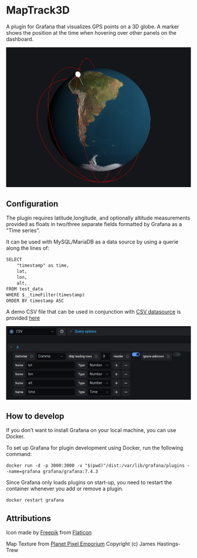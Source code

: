 # MapTrack3D

A plugin for Grafana that visualizes GPS points on a 3D globe. A marker shows the position at the time when hovering over other panels on the dashboard.

![](src/img/screenshot.png)

## Configuration

The plugin requires latitude,longitude, and optionally altitude measurements provided as floats in two/three separate fields
formatted by Grafana as a "Time series".

It can be used with MySQL/MariaDB as a data source by using a querie along the lines of:

```
SELECT
    "timestamp" as time,
    lat,
    lon,
    alt,
FROM test_data
WHERE $__timeFilter(timestamp)
ORDER BY timestamp ASC
```

A demo CSV file that can be used in conjunction with [CSV datasource](https://grafana.com/grafana/plugins/marcusolsson-csv-datasource/) is provided [here](https://raw.githubusercontent.com/flaminggoat/map-track-3-d/master/testdata/iss.csv)

![](src/img/screenshot_csv.png)

## How to develop
If you don’t want to install Grafana on your local machine, you can use Docker.

To set up Grafana for plugin development using Docker, run the following command:

```
docker run -d -p 3000:3000 -v "$(pwd)"/dist:/var/lib/grafana/plugins --name=grafana grafana/grafana:7.4.3
```

Since Grafana only loads plugins on start-up, you need to restart the container whenever you add or remove a plugin.

```
docker restart grafana
```

## Attributions
Icon made by [Freepik](https://www.flaticon.com/authors/freepik) from [Flaticon](https://www.flaticon.com/)

Map Texture from [Planet Pixel Emporium](http://planetpixelemporium.com) Copyright (c) James Hastings-Trew